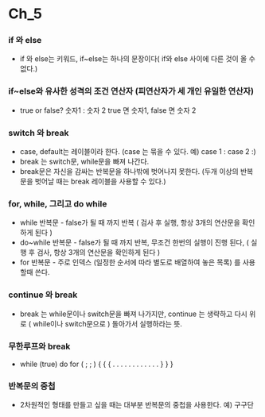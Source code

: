 # Ch_5
### if 와 else
* if 와 else는 키워드, if~else는 하나의 문장이다( if와 else 사이에 다른 것이 올 수 없다.)

### if~else와 유사한 성격의 조건 연산자 (피연산자가 세 개인 유일한 연산자)
* true or false? 숫자1 : 숫자 2
true 면 숫자1, false 면 숫자 2 

### switch 와 break 
* case, default는 레이블이라 한다.  (case 는 묶을 수 있다. 예) case 1 : case 2 :)
* break 는 switch문, while문을 빠져 나간다.
* break문은 자신을 감싸는 반복문을 하나밖에 벗어나지 못한다. (두개 이상의 반복문을 벗어날 때는 break 레이블을 사용할 수 있다.)

### for, while, 그리고 do while 
* while 반복문 - false가 될 때 까지 반복 ( 검사 후 실행, 항상 3개의 연산문을 확인하게 된다 )
* do~while 반복문 - false가 될 때 까지 반복,  무조건 한번의 실행이 진행 된다,  ( 실행 후 검사, 항상 3개의 연산문을 확인하게 된다 )
* for 반복문 - 주로 인덱스 (일정한 순서에 따라 별도로 배열하여 놓은 목록) 를 사용 할때 쓴다.

### continue 와 break
* break 는 while문이나 switch문을 빠져 나가지만, continue 는 생략하고 다시 위로 ( while이나 switch문으로 ) 돌아가서 실행하라는 뜻.

### 무한루프와 break 
* while (true)		do				for (    ;   ;   )
{				 {				 {
	.   .   .   .			.   .   .   .			.   .   .   .
}				 }				 }

### 반복문의 중첩
* 2차원적인 형태를 만들고 싶을 때는 대부분 반복문의 중첩을 사용한다. 
예) 구구단 

